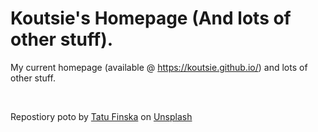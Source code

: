 # Koutsie's Homepage (And lots of other stuff).

My current homepage (available @ https://koutsie.github.io/) and lots of other stuff. <br />

<br />


<span>Repostiory poto by <a href="https://unsplash.com/@tatu234?utm_source=unsplash&amp;utm_medium=referral&amp;utm_content=creditCopyText">Tatu Finska</a> on <a href="https://unsplash.com/s/photos/sauna?utm_source=unsplash&amp;utm_medium=referral&amp;utm_content=creditCopyText">Unsplash</a></span>
